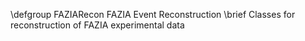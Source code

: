 \defgroup FAZIARecon FAZIA Event Reconstruction
\brief Classes for reconstruction of FAZIA experimental data
